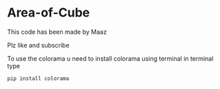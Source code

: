 # Area-of-Cube
This code has been made by Maaz

Plz like and subscribe

To use the colorama u need to install colorama using terminal
in terminal type 
```
pip install colorama
```
